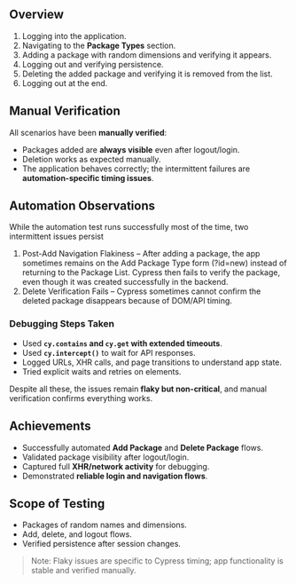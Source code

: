 ## Overview

1. Logging into the application.
2. Navigating to the **Package Types** section.
3. Adding a package with random dimensions and verifying it appears.
4. Logging out and verifying persistence.
5. Deleting the added package and verifying it is removed from the list.
6. Logging out at the end.

## Manual Verification

All scenarios have been **manually verified**:

- Packages added are **always visible** even after logout/login.
- Deletion works as expected manually.
- The application behaves correctly; the intermittent failures are **automation-specific timing issues**.

## Automation Observations

While the automation test runs successfully most of the time, two intermittent issues persist

1. Post-Add Navigation Flakiness – After adding a package, the app sometimes remains on the Add Package Type form (?id=new) instead of returning to the Package List. Cypress then fails to verify the package, even though it was created successfully in the backend.
2. Delete Verification Fails – Cypress sometimes cannot confirm the deleted package disappears because of DOM/API timing.

### Debugging Steps Taken

- Used **`cy.contains` and `cy.get` with extended timeouts**.
- Used **`cy.intercept()`** to wait for API responses.
- Logged URLs, XHR calls, and page transitions to understand app state.
- Tried explicit waits and retries on elements.

Despite all these, the issues remain **flaky but non-critical**, and manual verification confirms everything works.

## Achievements

- Successfully automated **Add Package** and **Delete Package** flows.
- Validated package visibility after logout/login.
- Captured full **XHR/network activity** for debugging.
- Demonstrated **reliable login and navigation flows**.

## Scope of Testing

- Packages of random names and dimensions.
- Add, delete, and logout flows.
- Verified persistence after session changes.

> Note: Flaky issues are specific to Cypress timing; app functionality is stable and verified manually.
